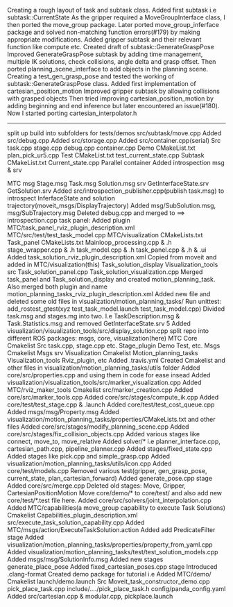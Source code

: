 Creating a rough layout of task and subtask class.
Added first subtask i.e subtask::CurrentState
As the gripper required a MoveGroupInterface class, I then ported the move_group package.
Later ported move_group_inferface package and solved non-matching function errors(#179) by making appropriate modifications.
Added gripper subtask and their relevant function like compute etc.
Created draft of subtask::GenerateGraspPose
Improved GenerateGraspPose subtask by adding time management, multiple IK solutions, check collisions, angle delta and grasp offset.
Then ported planning_scene_interface to add objects in the planning scene.
Creating a test_gen_grasp_pose and tested the working of subtask::GenerateGraspPose class.
Added first implementation of cartesian_position_motion
Improved gripper subtask by allowing collisions with grasped objects
Then tried improving cartesian_position_motion by adding beginning and end inference but later encountered an issue(#180).
Now I started porting cartesian_interpolator.h

---
split up build into subfolders for tests/demos
src/subtask/move.cpp
Added src/debug.cpp
Added src/storage.cpp
Added src/container.cpp(serial)
Src
task.cpp
stage.cpp
debug.cpp
container.cpp
Demo
CMakeList.txt
plan_pick_ur5.cpp
Test
CMakeList.txt
test_current_state.cpp
Subtask
CMakeList.txt
Current_state.cpp
Parallel container
Added introspection msg & srv


MTC
msg
Stage.msg
Task.msg
Solution.msg
srv
GetInterfaceState.srv
GetSolution.srv
Added src/introspection_publisher.cpp(publish task.msg) to introspect InferfaceState and solution trajectory(moveit_msgs/DisplayTrajectory)
Added msg/SubSolution.msg, msg/SubTrajectory.msg
Deleted debug.cpp and merged to ==> introspection.cpp
task panel: Added plugin MTC/task_panel_rviz_plugin_description.xml
MTC/src/test/test_task_model.cpp
MTC/visualization
CMakeLists.txt
Task_panel
CMakeLists.txt
Mainloop_processing.cpp & .h
stage_wrapper.cpp & .h
task_model.cpp & .h
task_panel.cpp & .h & .ui
Added task_solution_rviz_plugin_description.xml
Copied from moveit and added in MTC/visualization(this)
 Task_solution_display
Visualization_tools
src
Task_solution_panel.cpp
Task_solution_visualization.cpp
Merged task_panel and Task_solution_display and created motion_planning_task. Also merged both plugin and name  motion_planning_tasks_rviz_plugin_description.xml
Added new file and deleted some old files in visualization/motion_planning_tasks/ 
Run unittest: add_rostest_gtest(xyz test_task_model.launch test_task_model.cpp)
Divided task.msg and stages.mg into two. I.e TaskDescription.msg & Task.Statistics.msg and removed GetInterfaceState.srv
5
Added visualization/visualization_tools/src/display_solution.cpp
split repo into different ROS packages: msgs, core, visualization(here)
MTC
Core
Cmakelist
Src
task.cpp, stage.cpp etc.
Stage_plugin
Demo
Test, etc.
Msgs
Cmakelist
Msgs
srv
Visualization
Cmakelist
Motion_planning_tasks
Visualization_tools
Rviz_plugin, etc
Added .travis.yml
Created Cmakelist and other files in visualization/motion_planning_tasks/utils folder
Added core/src/properties.cpp and using them in code for ease insead
Added visualization/visualization_tools/src/marker_visualization.cpp
Added MTC/rviz_maker_tools
Cmakelist
src/marker_creation.cpp
Added core/src/marker_tools.cpp
Added core/src/stages/compute_ik.cpp
Added core/test/test_stage.cpp & .launch
Added core/test/test_cost_queue.cpp
Added  msgs/msg/Property.msg
Added visualization/motion_planning_tasks/properties/CMakeLists.txt and other files
Added core/src/stages/modify_planning_scene.cpp
Added core/src/stages/fix_collision_objects.cpp
Added various stages like connect, move_to, move_relative
Added solver/* i.e planner_interface.cpp, cartesian_path.cpp, pipeline_planner.cpp
Added stages/fixed_state.cpp
Added stages like pick.cpp and simple_grasp.cpp
Added visualization/motion_planning_tasks/utils/icon.cpp
Added core/test/models.cpp 
Removed various test(gripper, gen_grasp_pose, current_state, plan_cartesian_forward)
Added generate_pose.cpp stage
Added core/src/merge.cpp
Deleted old stages: Move, Gripper, CartesianPositionMotion
Move core/demo/* to core/test/ and also add new core/test/*.test file here.
Added core/src/solvers/joint_interpolation.cpp
Added MTC/capabilities(a move_group capability to execute Task Solutions)
Cmakelist
Capabilities_plugin_description.xml
src/execute_task_solution_capability.cpp
Added MTC/msgs/action/ExecuteTaskSolution.action
Added add PredicateFilter stage
Added visualization/motion_planning_tasks/properties/property_from_yaml.cpp
Added visualization/motion_planning_tasks/test/test_solution_models.cpp
Added msgs/msg/SolutionInfo.msg
Added new stages generate_place_pose
Added fixed_cartesian_poses.cpp stage
Introduced .clang-format
Created demo package for tutorial i.e Added MTC/demo/
Cmakelist
launch/demo.launch
Src
Moveit_task_constructor_demo.cpp
pick_place_task.cpp
include/…./pick_place_task.h
config/panda_config.yaml
Added src/cartesian.cpp & modular.cpp, pickplace.launch
